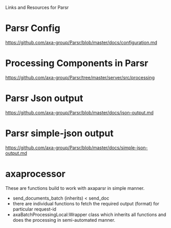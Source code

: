 Links and Resources for Parsr

# Parsr Config
https://github.com/axa-group/Parsr/blob/master/docs/configuration.md

# Processing Components in Parsr
https://github.com/axa-group/Parsr/tree/master/server/src/processing

# Parsr Json output
https://github.com/axa-group/Parsr/blob/master/docs/json-output.md

# Parsr simple-json output
https://github.com/axa-group/Parsr/blob/master/docs/simple-json-output.md

# axaprocessor
These are functions build to work with axaparsr in simple manner.
- send_documents_batch (inherits) < send_doc
- there are individual functions to fetch the required output (format) for particular request-id
- axaBatchProcessingLocal:Wrapper class which inherits all functions and does the processing in semi-automated manner.
